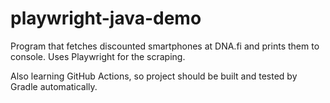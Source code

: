 # playwright-java-demo

Program that fetches discounted smartphones at DNA.fi and prints them to console. Uses Playwright for the scraping.

Also learning GitHub Actions, so project should be built and tested by Gradle automatically.